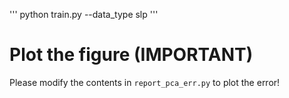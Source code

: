 '''
python train.py --data_type slp
'''

# Plot the figure (IMPORTANT) #
Please modify the contents in  ```report_pca_err.py``` to plot the error! 